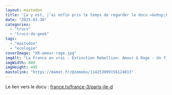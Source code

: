```yaml
---
layout: mastodon
title: 'Ça y est, j’ai enfin pris le temps de regarder le docu «&nbsp;Extinction Rebellion: amour & rage&nbsp;». Je le conseille VRAIMENT. Ça donne la rage, et ça donne des pistes pour utiliser cette rage pour lutter contre son éco-anxiété. <span aria-hidden="true">❤️‍🔥</span>'
date: "2025-03-30"
categories: 
  - "trucs"
  - "trucs-de-geek"
tags: 
  - "mastodon"
  - "ecologie"
coverImage: "XR-amour-rage.jpg"
imgAlt: "La France en vrai - Extinction Rebellion: Amour & Rage - Un film de Charlotte Espel"
imgWidth: 880
imgHeight: 495
mastolink: "https://mamot.fr/@zemoko/114253099156124013"
---
```

Le lien vers le docu&nbsp;: <a href="https://www.france.tv/france-3/paris-ile-de-france/la-france-en-vrai-paris-ile-de-france/7034389-extinction-rebellion-amour-rage.html">france.tv/france-3/paris-ile-d</a>
